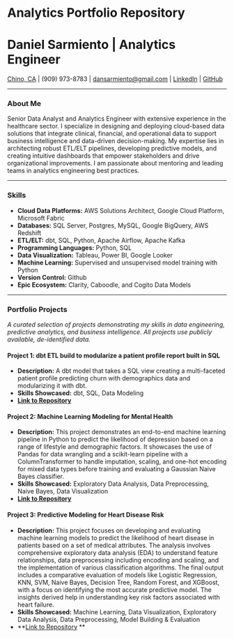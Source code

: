 # Analytics Portfolio Repository
# Daniel Sarmiento | Analytics Engineer
[Chino, CA](https://www.google.com/maps/place/Chino,+CA) | (909) 973-8783 | dansarmiento@gmail.com | [LinkedIn](https://www.linkedin.com/in/DanSarmiento/) | [GitHub](https://github.com/dansarmiento/analytics_portfolio)

---

### About Me

Senior Data Analyst and Analytics Engineer with extensive experience in the healthcare sector. I specialize in designing and deploying cloud-based data solutions that integrate clinical, financial, and operational data to support business intelligence and data-driven decision-making. My expertise lies in architecting robust ETL/ELT pipelines, developing predictive models, and creating intuitive dashboards that empower stakeholders and drive organizational improvements. I am passionate about mentoring and leading teams in analytics engineering best practices.

---

### Skills

* **Cloud Data Platforms:** AWS Solutions Architect, Google Cloud Platform, Microsoft Fabric
* **Databases:** SQL Server, Postgres, MySQL, Google BigQuery, AWS Redshift 
* **ETL/ELT:** dbt, SQL, Python, Apache Airflow, Apache Kafka 
* **Programming Languages:** Python, SQL 
* **Data Visualization:** Tableau, Power BI, Google Looker 
* **Machine Learning:** Supervised and unsupervised model training with Python 
* **Version Control:** Github 
* **Epic Ecosystem:** Clarity, Caboodle, and Cogito Data Models 

---

### Portfolio Projects

*A curated selection of projects demonstrating my skills in data engineering, predictive analytics, and business intelligence. All projects use publicly available, de-identified data.*

#### Project 1: dbt ETL build to modularize a patient profile report built in SQL
* **Description:** A dbt model that takes a SQL view creating a multi-faceted patient profile predicting churn with demographics data and modularizing it with dbt.
* **Skills Showcased:** dbt, SQL, Data Modeling
* **[Link to Repository](https://github.com/dansarmiento/dbt_data_build_tool)**

#### Project 2: Machine Learning Modeling for Mental Health
* **Description:** This project demonstrates an end-to-end machine learning pipeline in Python to predict the likelihood of depression based on a range of lifestyle and demographic factors. It showcases the use of Pandas for data wrangling and a scikit-learn pipeline with a ColumnTransformer to handle imputation, scaling, and one-hot encoding for mixed data types before training and evaluating a Gaussian Naive Bayes classifier.
* **Skills Showcased:** Exploratory Data Analysis, Data Preprocessing, Naive Bayes, Data Visualization
* **[Link to Repository](https://github.com/dansarmiento/machine_learning_notebooks/blob/main/Naive_Bayes_for_Depression.ipynb)**

#### Project 3: Predictive Modeling for Heart Disease Risk
* **Description:** This project focuses on developing and evaluating machine learning models to predict the likelihood of heart disease in patients based on a set of medical attributes. The analysis involves comprehensive exploratory data analysis (EDA) to understand feature relationships, data preprocessing including encoding and scaling, and the implementation of various classification algorithms. The final output includes a comparative evaluation of models like Logistic Regression, KNN, SVM, Naive Bayes, Decision Tree, Random Forest, and XGBoost, with a focus on identifying the most accurate predictive model. The insights derived help in understanding key risk factors associated with heart failure.
* **Skills Showcased:** Machine Learning, Data Visualization, Exploratory Data Analysis, Data Preprocessing, Model Building & Evaluation
* **[Link to Repository](https://github.com/dansarmiento/machine_learning_notebooks/blob/main/Heart_Failure_Prediction.ipynb) **
